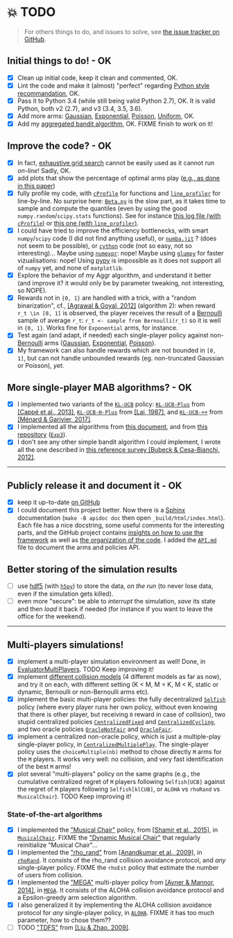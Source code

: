 # :boom: TODO
> For others things to do, and issues to solve, see [the issue tracker on GitHub](https://github.com/Naereen/AlgoBandits/issues).

## Initial things to do! - OK
- [x] Clean up initial code, keep it clean and commented, OK.
- [x] Lint the code and make it (almost) "perfect" regarding [Python style recommandation](https://www.python.org/dev/peps/pep-0008/), OK.
- [x] Pass it to Python 3.4 (while still being valid Python 2.7), OK. It is valid Python, both v2 (2.7), and v3 (3.4, 3.5, 3.6).
- [x] Add more arms: [Gaussian](Arms/Gaussian.py), [Exponential](Arms/Exponential.py), [Poisson](Arms/Poisson.py), [Uniform](Arms/Uniform.py), OK.
- [x] Add my [aggregated bandit algorithm](Policies/Aggr.py), OK. FIXME finish to work on it!

## Improve the code? - OK
- [x] In fact, [exhaustive grid search](http://scikit-learn.org/stable/modules/grid_search.html#exhaustive-grid-search) cannot be easily used as it cannot run *on-line*! Sadly, OK.
- [x] add plots that show the percentage of optimal arms play ([e.g., as done in this paper](http://www.cs.mcgill.ca/~vkules/bandits.pdf#page=11))
- [x] fully profile my code, with [`cProfile`](https://docs.python.org/2/library/profile.html) for functions and [`line_profiler`](https://github.com/rkern/line_profiler) for line-by-line. No surprise here: [`Beta.py`](Policies/Beta.py) is the slow part, as it takes time to sample and compute the quantiles (even by using the good `numpy.random`/`scipy.stats` functions). See for instance [this log file (with `cProfile`)](logs/main_py3_profile_log.txt) or [this one (with `line_profiler`)](logs/main_py3_line_profiler_log.txt).
- [x] I could have tried to improve the efficiency bottlenecks, with smart `numpy`/`scipy` code (I did not find anything useful), or [`numba.jit`](http://numba.pydata.org/) ? (does not seem to be possible), or [`cython`](http://cython.org/) code (not so easy, not so interesting)... Maybe using [`numexpr`](https://github.com/pydata/numexpr/wiki/Numexpr-Users-Guide): nope! Maybe using [`glumpy`](http://glumpy.readthedocs.io/en/latest/) for faster vizualisations: nope! Using [pypy](http://pypy.org/compat.html) is impossible as it does not support all of `numpy` yet, and none of `matplotlib`.
- [x] Explore the behavior of my Aggr algorithm, and understand it better (and improve it? it would only be by parameter tweaking, not interesting, so NOPE).
- [x] Rewards not in `{0, 1}` are handled with a trick, with a "random binarization", cf., [[Agrawal & Goyal, 2012]](http://jmlr.org/proceedings/papers/v23/agrawal12/agrawal12.pdf) (algorithm 2): when reward `r_t \in [0, 1]` is observed, the player receives the result of a [Bernoulli](Arms/Bernoulli.py) sample of average `r_t`: `r_t <- sample from Bernoulli(r_t)` so it is well in `{0, 1}`. Works fine for `Exponential` arms, for instance.
- [x] Test again (and adapt, if needed) each single-player policy against non-[Bernoulli](Arms/Bernoulli.py) arms ([Gaussian](Arms/Gaussian.py), [Exponential](Arms/Exponential.py), [Poisson](Arms/Poisson.py)).
- [x] My framework can also handle rewards which are not bounded in `[0, 1]`, but can not handle unbounded rewards (eg. non-truncated Gaussian or Poisson), *yet*.

## More single-player MAB algorithms? - OK
- [x] I implemented two variants of the [`KL-UCB`](Policies/klUCB.py) policy: [`KL-UCB-Plus`](Policies/klUCBPlus.py) from [[Cappé et al., 2013]](https://arxiv.org/pdf/1210.1136.pdf), [`KL-UCB-H-Plus`](Policies/klUCBHPlus.py) from [[Lai, 1987]](https://projecteuclid.org/download/pdf_1/euclid.aos/1176350495), and [`KL-UCB-++`](Policies/klUCBPlusPlus.py) from [[Ménard & Garivier, 2017]](https://arxiv.org/pdf/1702.07211.pdf).
- [x] I implemented all the algorithms from [this document](http://www.cs.mcgill.ca/~vkules/bandits.pdf), and from [this repository](https://github.com/johnmyleswhite/BanditsBook/blob/master/python/algorithms/exp3/exp3.py) ([`Exp3`](Policies/Exp3.py)).
- [x] I don't see any other simple bandit algorithm I could implement, I wrote all the one described in [this reference survey [Bubeck & Cesa-Bianchi, 2012]](http://homes.di.unimi.it/~cesabian/Pubblicazioni/banditSurvey.pdf).

-----

## Publicly release it and document it - OK
- [x] keep it up-to-date [on GitHub](https://github.com/Naereen/AlgoBandits)
- [x] I could document this project better. Now there is a [Sphinx](http://sphinx-doc.org/) documentation (`make -B apidoc doc` then open `_build/html/index.html`). Each file has a nice docstring, some useful comments for the interesting parts, and the GitHub project contains [insights on how to use the framework](README.md#configuration) as well as [the organization of the code](README.md#code-organization). I added the [`API.md`](API.md) file to document the arms and policies API.

## Better storing of the simulation results
- [ ] use [hdf5](https://www.hdfgroup.org/HDF5/) (with [`h5py`](http://docs.h5py.org/en/latest/quick.html#core-concepts)) to store the data, *on the run* (to never lose data, even if the simulation gets killed).
- [ ] even more "secure": be able to *interrupt* the simulation, *save* its state and then *load* it back if needed (for instance if you want to leave the office for the weekend).

-----

## Multi-players simulations!
- [x] implement a multi-player simulation environment as well! Done, in [EvaluatorMultiPlayers](Environment/EvaluatorMultiPlayers.py). TODO Keep improving it!
- [x] implement [different collision models](Environment/CollisionModels.py) (4 different models as far as now), and try it on each, with different setting (K < M, M = K, M < K, static or dynamic, Bernoulli or non-Bernoulli arms etc).
- [x] implement the basic multi-player policies: the fully decentralized [`Selfish`](PoliciesMultiPlayers/Selfish.py) policy (where every player runs her own policy, without even knowing that there is other player, but receiving `0` reward in case of collision), two stupid centralized policies [`CentralizedFixed`](PoliciesMultiPlayers/CentralizedFixed.py) and [`CentralizedCycling`](PoliciesMultiPlayers/CentralizedCycling.py), and two oracle policies [`OracleNotFair`](PoliciesMultiPlayers/OracleNotFair.py) and [`OracleFair`](PoliciesMultiPlayers/OracleFair.py).
- [x] implement a centralized non-oracle policy, which is just a multiple-play single-player policy, in [`CentralizedMultiplePlay`](PoliciesMultiPlayers/CentralizedMultiplePlay.py). The single-player policy uses the `choiceMultiple(nb)` method to chose directly `M` arms for the `M` players. It works very well: no collision, and very fast identification of the best `M` arms!
- [x] plot several "multi-players" policy on the same graphs (e.g., the cumulative centralized regret of `M` players following `Selfish[UCB]` against the regret of `M` players following `Selfish[klCUB]`, or `ALOHA` vs `rhoRand` vs `MusicalChair`). TODO Keep improving it!

### State-of-the-art algorithms
- [x] I implemented the ["Musical Chair"](https://arxiv.org/abs/1512.02866) policy, from [[Shamir et al., 2015]](https://arxiv.org/abs/1512.02866), in [`MusicalChair`](Policies/MusicalChair.py). FIXME the ["Dynamic Musical Chair"](https://arxiv.org/abs/1512.02866) that regularly reinitialize "Musical Chair"...
- [x] I implemented the ["rho_rand"](http://ieeexplore.ieee.org/document/5462144/) from [[Anandkumar et al., 2009]](http://ieeexplore.ieee.org/document/5462144/), in [`rhoRand`](PoliciesMultiPlayers/rhoRand.py). It consists of the rho_rand collision avoidance protocol, and *any* single-player policy. FIXME the `rhoEst` policy that estimate the number of users from collision.
- [x] I implemented the ["MEGA"](https://arxiv.org/abs/1404.5421) multi-player policy from [[Avner & Mannor, 2014]](https://arxiv.org/abs/1404.5421), in [`MEGA`](Policies/MEGA.py). It consists of the ALOHA collision avoidance protocol and a Epsilon-greedy arm selection algorithm.
- [x] I also generalized it by implementing the ALOHA collision avoidance protocol for *any* single-player policy, in [`ALOHA`](PoliciesMultiPlayers/ALOHA.py). FIXME it has too much parameter, how to chose them??
- [ ] TODO ["TDFS"](https://arxiv.org/abs/0910.2065v3) from [[Liu & Zhao, 2009]](https://arxiv.org/abs/0910.2065v3).
